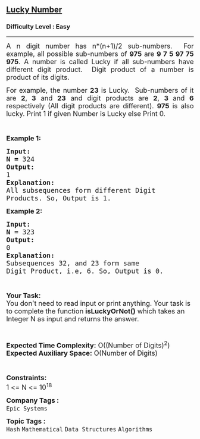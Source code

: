 <h2><a href="https://www.geeksforgeeks.org/problems/lucky-number0707/1?page=5&category=Mathematical&difficulty=Easy&sortBy=submissions">Lucky Number</a></h2><h3>Difficulty Level : Easy</h3><hr><div class="problems_problem_content__Xm_eO"><p style="text-align:justify"><span style="font-size:18px">A n digit number has n*(n+1)/2 sub-numbers.&nbsp; For example, all possible sub-numbers of <strong>975</strong> are <strong>9 7 5 97 75 975</strong>. A number is called Lucky if all sub-numbers have different digit product.&nbsp; Digit product of a number is product of its digits.&nbsp;&nbsp; </span></p>

<p style="text-align:justify"><span style="font-size:18px">For example, the number <strong>23</strong> is Lucky.&nbsp; Sub-numbers of it are <strong>2</strong>,<strong> 3</strong> and <strong>23</strong> and digit products are <strong>2</strong>, <strong>3 </strong>and <strong>6 </strong>respectively (All digit products are different). <strong>975</strong> is also lucky. Print 1 if given Number is Lucky else Print 0.</span></p>

<p style="text-align:justify">&nbsp;</p>

<p style="text-align:justify"><span style="font-size:18px"><strong>Example 1:</strong></span></p>

<pre><span style="font-size:18px"><strong>Input:</strong>
<strong>N = </strong>324
<strong>Output:</strong>
1
<strong>Explanation:</strong>
All subsequences form different Digit
Products. So, Output is 1.</span></pre>

<p style="text-align:justify"><span style="font-size:18px"><strong>Example 2:</strong></span></p>

<pre><span style="font-size:18px"><strong>Input:</strong>
<strong>N = </strong>323
<strong>Output:</strong>
0
<strong>Explanation:</strong>
Subsequences 32, and 23 form same
Digit Product, i.e, 6. So, Output is 0.</span></pre>

<p>&nbsp;</p>

<p><span style="font-size:18px"><strong>Your Task:</strong><br>
You don't need to read input or print anything. Your task is to complete the function <strong>isLuckyOrNot()</strong> which takes an Integer N as input and returns the answer.</span></p>

<p>&nbsp;</p>

<p><span style="font-size:18px"><strong>Expected Time Complexity:</strong> O((Number of Digits)<sup>2</sup>)<br>
<strong>Expected Auxiliary Space:</strong> O(Number of Digits)</span></p>

<p>&nbsp;</p>

<p><span style="font-size:18px"><strong>Constraints:</strong></span><br>
<span style="font-size:18px">1 &lt;= N &lt;= 10<sup>18</sup></span></p>
</div><p><span style=font-size:18px><strong>Company Tags : </strong><br><code>Epic Systems</code>&nbsp;<br><p><span style=font-size:18px><strong>Topic Tags : </strong><br><code>Hash</code>&nbsp;<code>Mathematical</code>&nbsp;<code>Data Structures</code>&nbsp;<code>Algorithms</code>&nbsp;